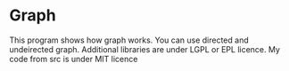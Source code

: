 # Graph
This program shows how graph works. You can use directed and undeirected graph.
Additional libraries are under LGPL or EPL licence.
My code from src is under MIT licence

